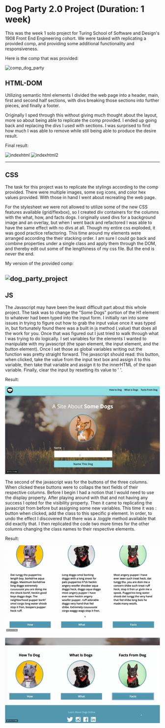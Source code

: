 # Dog Party 2.0 Project (Duration: 1 week)

This was the week 1 solo project for Turing School of Software and Design's 1908 Front End Engineering cohort. We were tasked with replicating a provided comp, and providing some additional functionality and responsiveness.

Here is the comp that was provided:

![comp_dog_party](https://user-images.githubusercontent.com/27719824/63236908-f0f4b880-c1fc-11e9-8a59-ec48c5ef0e49.png)

## HTML-DOM

Utilizing semantic html elements I divided the web page into a header, main, first and second
half sections, with divs breaking those sections into further pieces, and finally a footer.

Originally I sped through this without giving much thought about the layout, more so about being able to replicate the comp provided. I ended
up going back and replacing the divs I used with sections. I was surprised to find how much I was able to remove while still being able to produce the desire result. 

Final result: 

![indexhtml](https://user-images.githubusercontent.com/27719824/63234252-ba657080-c1f1-11e9-8c40-cac5c4d46071.png)
![indexhtml2](https://user-images.githubusercontent.com/27719824/63234288-d832d580-c1f1-11e9-887a-f93fe9c9c546.png)

---
## CSS

The task for this project was to replicate the stylings according to the comp provided. There were multiple images, some svg icons, and color hex values provided. With those in hand I went about recreating the web page.

For the stylesheet we were not allowed to utilize some of the new CSS features available (grid/flexbox), so I created div containers for the columns with the what, how, and facts dogs. I originally used divs for a background image and an overlay, but when I went back and refactored I was able to have the same effect with no divs at all. Though my entire css exploded, it was good practice refactoring. This time around my elements were arranged according the their stacking order. I am sure I could go back and combine properties under a single class and apply them through the DOM, and thereby edit out some of the lengthiness of my css file. But the end is never the end.

My version of the provided comp:

![dog_party_project](https://user-images.githubusercontent.com/27719824/63236703-01f0fa00-c1fc-11e9-8e6b-2181a685597f.png)
---
## JS

The Javascript may have been the least difficult part about this whole project. The task was to change the "Some Dogs" portion of the H1 element to whatever had been typed into the input form. I initially ran into some issues in trying to figure out how to grab the input value once it was typed in, but fortunately found there was a built in js method (.value) that does all the work for you. Once that was figured out I just tried to walk through what I was trying to do logically. I set variables for the elements I wanted to manipulate with my javascript (the span element, the input element, and the button element). Once I set those as global variables writing out the function was pretty straight forward. The javascript should read: this button, when clicked, take the value from the input text box and assign it to this variable, then take that variable and assign it to the innerHTML of the span variable. Finally, clear the input by resetting its value to ' '.

Result: 

![headerchange](demo/headerchange.gif)

The second of the javascript was for the buttons of the three columns. When clicked these buttons were to collaps the text fields of their respective columns. Before I begin I had a notion that I would need to use the display property. After playing around with that and not having any success I opted for the visibility property. Then it came to replicating the javascript from before but assigning some new variables. This time it was : button when clicked, add the class to this specific p element. In order, to undo the effect I discovered that there was a .toggle method available that did exactly that. I then replicated the code two more times for the other columns changing the class names to their respective elements.

Result: 

![columncollapse](demo/columncollapse.gif)

![uncollapse](demo/uncollapse.gif)
